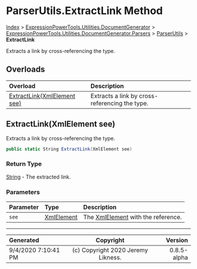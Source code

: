 ﻿# ParserUtils.ExtractLink Method

[Index](../index.md) > [ExpressionPowerTools.Utilities.DocumentGenerator](ExpressionPowerTools.Utilities.DocumentGenerator.a.md) > [ExpressionPowerTools.Utilities.DocumentGenerator.Parsers](ExpressionPowerTools.Utilities.DocumentGenerator.Parsers.n.md) > [ParserUtils](ExpressionPowerTools.Utilities.DocumentGenerator.Parsers.ParserUtils.cs.md) > **ExtractLink**

Extracts a link by cross-referencing the type.

## Overloads

| Overload | Description |
| :-- | :-- |
| [ExtractLink(XmlElement see)](#extractlinkxmlelement-see) | Extracts a link by cross-referencing the type. |
## ExtractLink(XmlElement see)

Extracts a link by cross-referencing the type.

```csharp
public static String ExtractLink(XmlElement see)
```

### Return Type

 [String](https://docs.microsoft.com/dotnet/api/system.string)  - The extracted link.

### Parameters

| Parameter | Type | Description |
| :-- | :-- | :-- |
| `see` | [XmlElement](https://docs.microsoft.com/dotnet/api/system.xml.xmlelement) | The [XmlElement](https://docs.microsoft.com/dotnet/api/system.xml.xmlelement) with the reference. |



---

| Generated | Copyright | Version |
| :-- | :-: | --: |
| 9/4/2020 7:10:41 PM | (c) Copyright 2020 Jeremy Likness. | 0.8.5-alpha |
